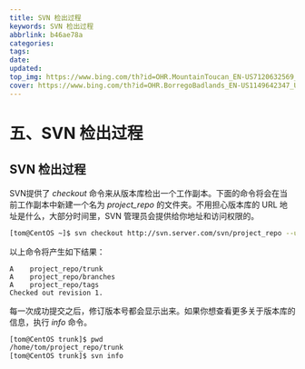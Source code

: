 ```yaml
---
title: SVN 检出过程
keywords: SVN 检出过程
abbrlink: b46ae78a
categories: 
tags: 
date: 
updated: 
top_img: https://www.bing.com/th?id=OHR.MountainToucan_EN-US7120632569_UHD.jpg
cover: https://www.bing.com/th?id=OHR.BorregoBadlands_EN-US1149642347_UHD.jpg
--- 
```

# 五、SVN 检出过程

## SVN 检出过程

SVN提供了 *checkout* 命令来从版本库检出一个工作副本。下面的命令将会在当前工作副本中新建一个名为 *project_repo* 的文件夹。不用担心版本库的 URL 地址是什么，大部分时间里，SVN 管理员会提供给你地址和访问权限的。

```sh
[tom@CentOS ~]$ svn checkout http://svn.server.com/svn/project_repo --username=tom
```

以上命令将产生如下结果：

```
A    project_repo/trunk
A    project_repo/branches
A    project_repo/tags
Checked out revision 1.
```

每一次成功提交之后，修订版本号都会显示出来。如果你想查看更多关于版本库的信息，执行 *info* 命令。

```sh
[tom@CentOS trunk]$ pwd
/home/tom/project_repo/trunk
[tom@CentOS trunk]$ svn info
```


